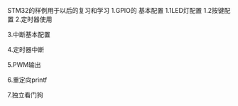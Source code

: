STM32的样例用于以后的复习和学习
1.GPIO的 基本配置
	1.1LED灯配置
	1.2按键配置
2.定时器使用

3.中断基本配置

4.定时器中断

5.PWM输出

6.重定向printf

7.独立看门狗
